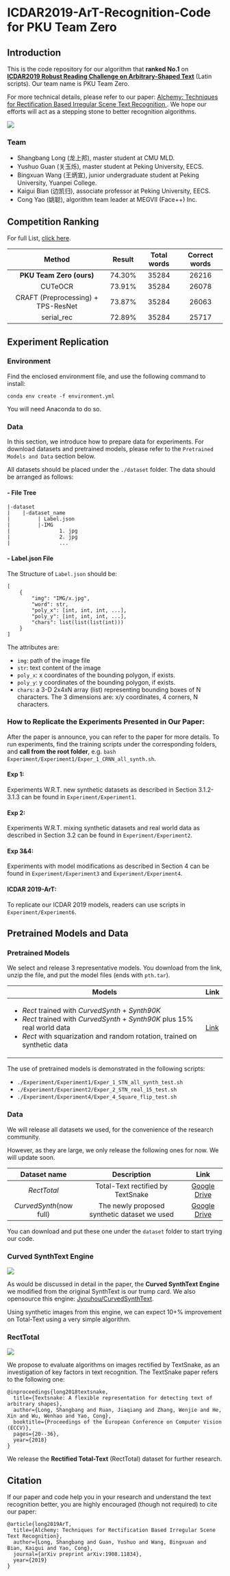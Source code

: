 # ICDAR2019-ArT-Recognition-Code for PKU Team Zero

## Introduction

This is the code repository for our algorithm that **ranked No.1** on [__ICDAR2019 Robust Reading Challenge on Arbitrary-Shaped Text__](https://rrc.cvc.uab.es/?ch=14&com=introduction) (Latin scripts). Our team name is PKU Team Zero. 

For more technical details, please refer to our paper: [Alchemy: Techniques for Rectification Based Irregular Scene Text Recognition ](https://arxiv.org/abs/1908.11834). We hope our efforts will act as a stepping stone to better recognition algorithms.

![](imgs/pipeline.jpg)

### Team
- Shangbang Long (龙上邦), master student at CMU MLD.
- Yushuo Guan (关玉烁), master student at Peking University, EECS.
- Bingxuan Wang (王炳宣), junior undergraduate student at Peking University, Yuanpei College.
- Kaigui Bian (边凯归), associate professor at Peking University, EECS.
- Cong Yao (姚聪), algorithm team leader at MEGVII (Face++) Inc.


## Competition Ranking

For full List, [click here](https://rrc.cvc.uab.es/?ch=14&com=evaluation&task=2).

| Method | Result | Total words | Correct words |
|:------:|:------:|:------:|:------:|
| __PKU Team Zero (ours)__ | 74.30% | 35284 | 26216 | 
| CUTeOCR | 73.91% | 35284 | 26078 |
| CRAFT (Preprocessing) + TPS-ResNet | 73.87% | 35284 | 26063 |
| serial_rec | 72.89% | 35284 | 25717 |

## Experiment Replication

### Environment
Find the enclosed environment file, and use the following command to install: 

`conda env create -f environment.yml`

You will need Anaconda to do so. 

### Data
In this section, we introduce how to prepare data for experiments. For download datasets and pretrained models, please refer to the `Pretrained Models and Data` section below.

All datasets should be placed under the `./dataset` folder. The data should be arranged as follows:

#### - File Tree

```
|-dataset
|    |-dataset_name
|         | Label.json
|         |-IMG
|                1. jpg
|                2. jpg
|                ...

```

#### - Label.json File
The Structure of `Label.json` should be:

```
[
    {
        "img": "IMG/x.jpg",
        "word": str,
        "poly_x": [int, int, int, ...], 
        "poly_y": [int, int, int, ...],
        "chars": list(list(list(int)))
    }
]
```

The attributes are:

- `img`: path of the image file
- `str`: text content of the image
- `poly_x`: x coordinates of the bounding polygon, if exists.
- `poly_y`: y coordinates of the bounding polygon, if exists.
- `chars`: a 3-D  2x4xN array (list) representing bounding boxes of N characters. The 3 dimensions are: x/y coordinates, 4 corners, N characters.



### How to Replicate the Experiments Presented in Our Paper:
After the paper is announce, you can refer to the paper for more details. To run experiments, find the training scripts under the corresponding folders, and **call from the root folder**, e.g. `bash Experiment/Experiment1/Exper_1_CRNN_all_synth.sh`.

#### Exp 1: 
Experiments W.R.T. new synthetic datasets as described in Section 3.1.2-3.1.3 can be found in `Experiment/Experiment1`. 

#### Exp 2:
Experiments W.R.T. mixing synthetic datasets and real world data as described in Section 3.2 can be found in `Experiment/Experiment2`. 

#### Exp 3&4:
Experiments with model modifications as described in Section 4 can be found in `Experiment/Experiment3` and `Experiment/Experiment4`. 

#### ICDAR 2019-ArT:
To replicate our ICDAR 2019 models, readers can use scripts in `Experiment/Experiment6`. 


## Pretrained Models and Data

### Pretrained Models
We select and release 3 representative models. You download from the link, unzip the file, and put the model files (ends with `pth.tar`).

| Models | Link |
|------------|----------|
| <ul><li>*Rect* trained with *CurvedSynth* + *Synth90K*</li><li>*Rect* trained with *CurvedSynth* + *Synth90K* plus 15% real world data</li><li>*Rect* with squarization and random rotation, trained on synthetic data</li></ul> | [Link](https://shangbangblog.files.wordpress.com/2019/09/ic19_models.zip) |

The use of pretrained models is demonstrated in the following scripts:

- `./Experiment/Experiment1/Exper_1_STN_all_synth_test.sh`
- `./Experiment/Experiment2/Exper_2_STN_real_15_test.sh`
- `./Experiment/Experiment4/Exper_4_Square_flip_test.sh`

### Data
We will release all datasets we used, for the convenience of the research community. 

However, as they are large, we only release the following ones for now. We will update soon. 

| Dataset name | Description | Link |
|:----:|:----:|:----:|
| *RectTotal* | Total-Text rectified by TextSnake | [Google Drive](https://drive.google.com/open?id=1PYMAJA6zAvmjMpiPO5FXMmaj-vPVjQkC) | 
| *CurvedSynth*(now full) | The newly proposed synthetic dataset we used | [Google Drive](https://drive.google.com/open?id=1FSo-aaL8TbnRa3ChCMvMgHMp2DECB_1i) |

You can download and put these one under the `dataset` folder to start trying our code.


### Curved SynthText Engine

![](imgs/curved.jpg)

As would be discussed in detail in the paper, the **Curved SynthText Engine** we modified from the original SynthText is our trump card. We also opensource this engine: [Jyouhou/CurvedSynthText](https://github.com/Jyouhou/CurvedSynthText).

Using synthetic images from this engine, we can expect 10+\% improvement on Total-Text using a very simple algorithm. 

### RectTotal
![](imgs/RectTot.jpeg)

We propose to evaluate algorithms on images rectified by TextSnake, as an investigation of key factors in text recognition. The TextSnake paper refers to the following one: 

```
@inproceedings{long2018textsnake,
  title={Textsnake: A flexible representation for detecting text of arbitrary shapes},
  author={Long, Shangbang and Ruan, Jiaqiang and Zhang, Wenjie and He, Xin and Wu, Wenhao and Yao, Cong},
  booktitle={Proceedings of the European Conference on Computer Vision (ECCV)},
  pages={20--36},
  year={2018}
}
```

We release the **Rectified Total-Text** (RectTotal) dataset for further research. 

## Citation
If our paper and code help you in your research and understand the text recognition better, you are highly encouraged (though not required) to cite our paper:

```
@article{long2019ArT,
  title={Alchemy: Techniques for Rectification Based Irregular Scene Text Recognition},
  author={Long, Shangbang and Guan, Yushuo and Wang, Bingxuan and Bian, Kaigui and Yao, Cong},
  journal={arXiv preprint arXiv:1908.11834},
  year={2019}
}
```
